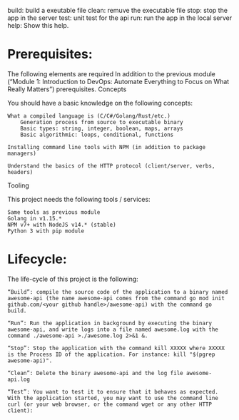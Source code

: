 build:  build a exeutable file
clean:  remuve the executable file
stop:  stop the app in the server
test:  unit test for the api
run:  run the app in the local server
help:  Show this help.

# Prerequisites:

The following elements are required In addition to the previous module (“Module 1: Introduction to DevOps: Automate Everything to Focus on What Really Matters”) prerequisites.
Concepts

You should have a basic knowledge on the following concepts:

    What a compiled language is (C/C#/Golang/Rust/etc.)
        Generation process from source to executable binary
        Basic types: string, integer, boolean, maps, arrays
        Basic algorithmic: loops, conditional, functions

    Installing command line tools with NPM (in addition to package managers)

    Understand the basics of the HTTP protocol (client/server, verbs, headers)

Tooling

This project needs the following tools / services:

    Same tools as previous module
    Golang in v1.15.*
    NPM v7+ with NodeJS v14.* (stable)
    Python 3 with pip module
# Lifecycle:
The life-cycle of this project is the following:

    “Build”: compile the source code of the application to a binary named awesome-api (the name awesome-api comes from the command go mod init github.com/<your github handle>/awesome-api) with the command go build.

    “Run”: Run the application in background by executing the binary awesome-api, and write logs into a file named awesome.log with the command ./awesome-api >./awesome.log 2>&1 &.

    “Stop”: Stop the application with the command kill XXXXX where XXXXX is the Process ID of the application. For instance: kill "$(pgrep awesome-api)".

    “Clean”: Delete the binary awesome-api and the log file awesome-api.log

    “Test”: You want to test it to ensure that it behaves as expected. With the application started, you may want to use the command line curl (or your web browser, or the command wget or any other HTTP client):
